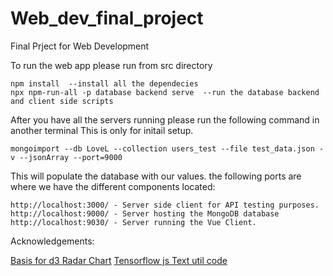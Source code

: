 # Web_dev_final_project
Final Prject for Web Development

To run the web app please run from src directory 

        
    npm install  --install all the dependecies
    npx npm-run-all -p database backend serve  --run the database backend and client side scripts
          
After you have all the servers running please run the following command in another terminal 
This is only for initail setup.         
    
    mongoimport --db LoveL --collection users_test --file test_data.json -v --jsonArray --port=9000
This will populate the database with our values.
the following ports are where we have the different components located:
    
    http://localhost:3000/ - Server side client for API testing purposes.
    http://localhost:9000/ - Server hosting the MongoDB database
    http://localhost:9030/ - Server running the Vue Client. 
            

Acknowledgements: 

[Basis for d3 Radar Chart]("https://yangdanny97.github.io/blog/2019/03/01/D3-Spider-Chart")
[Tensorflow js Text util code](https://gist.github.com/dlebech/5bbabaece36753f8a29e7921d8e5bfc7)


